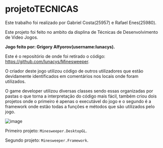 # projetoTECNICAS

Este trabalho foi realizado por Gabriel Costa(25957) e Rafael Enes(25980).

Este projeto foi feito no ambito da displina de Técnicas de Desenvolvimento de Video Jogos.

**Jogo feito por: Grigory Alfyorov(username:lunacys).**

Este é o repositório de onde foi retirado o código: https://github.com/lunacys/Minesweeper.

O criador deste jogo utilizou código de outros utilizadores que estão devidamente identificados em comentários nos locais onde foram utilizados.

O game developer utilizou diversas classes sendo essas organizadas por pastas o que torna a interpretação do código mais fácil, também criou dois projetos onde o primeiro é apenas o executável do jogo e o segundo é a framework onde estão todas a funções e métodos que são utilizados pelo jogo.


![image](https://user-images.githubusercontent.com/120459962/235976955-de8fb790-99ad-4868-84c2-27fab506cd39.png)

Primeiro projeto: `Minesweeper.DesktopGL`.

Segundo projeto: `Minesweeper.Framework`.
